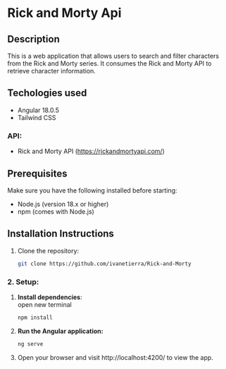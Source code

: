 # Rick and Morty Api

## Description
This is a web application that allows users to search and filter characters from the Rick and Morty series. It consumes the Rick and Morty API to retrieve character information.

## Techologies used
- Angular 18.0.5
- Tailwind CSS

### API:
- Rick and Morty API (https://rickandmortyapi.com/)

## Prerequisites
Make sure you have the following installed before starting:

- Node.js (version 18.x or higher)
- npm (comes with Node.js)

## Installation Instructions

1. Clone the repository:

   ```bash
   git clone https://github.com/ivanetierra/Rick-and-Morty
    ```

### 2. Setup:

1. **Install dependencies**:<br />
open new terminal
   ```bash
   npm install
   ```

2. **Run the Angular application:**
   ```bash
   ng serve 
   ```

 3. Open your browser and visit http://localhost:4200/ to view the app.
